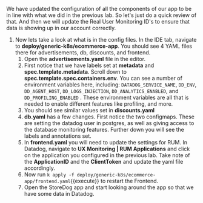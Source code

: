We have updated the configuration of all the components of our app to be in line with what we did in the previous lab. So let's just do a quick review of that. And then we will update the Real User Monitoring ID's to ensure that data is showing up in our account correctly. 

1.  Now lets take a look at what is in the config files. In the IDE tab, navigate to **deploy/generic-k8s/ecommerce-app**. You should see 4 YAML files there for advertisements, db, discounts, and frontend.
    1.  Open the **advertisements.yaml** file in the editor.
    2.  First notice that we have labels set at **metadata** and **spec.template.metadata**. Scroll down to **spec.template.spec.containers.env**. You can see a number of environment variables here, including: `DATADOG_SERVICE_NAME`, `DD_ENV`, `DD_AGENT_HOST`, `DD_LOGS_INJECTION`, `DD_ANALYTICS_ENABLED`, and `DD_PROFILING_ENABLED` . These environment variables are all that is needed to enable different features like profiling, and more. 
    3.  You should see similar values set in **discounts.yaml**
    4.  **db.yaml** has a few changes. First notice the two configmaps. These are setting the datadog user in postgres, as well as giving access to the database monitoring features. Further down you will see the labels and annotations set. 
    5.  In **frontend.yaml** you will need to update the settings for RUM. In Datadog, navigate to **UX Monitoring | RUM Applications** and click on the application you configured in the previous lab. Take note of the **ApplicationID** and the **ClientToken** and update the yaml file accordingly. 
    6.  Now run `k apply -f deploy/generic-k8s/ecommerce-app/frontend.yaml`{{execute}} to restart the Frontend. 
    7.  Open the StoreDog app and start looking around the app so that we have some data in Datadog.